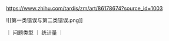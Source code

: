 https://www.zhihu.com/tardis/zm/art/86178674?source_id=1003


![[第一类错误与第二类错误.png]]


｜ 问题类型 ｜ 统计量 ｜ 